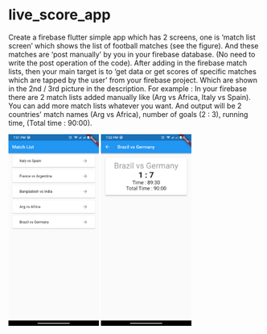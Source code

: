 # live_score_app

Create a firebase flutter simple app which has 2 screens, one is ‘match list screen’ which shows the list of football matches (see the figure). And these matches are ‘post manually’ by you in your firebase database. (No need to write the post operation of the code).
After adding in the firebase match lists, then your main target is to ‘get data or get scores of specific matches which are tapped by the user’ from your firebase project. Which are shown in the 2nd / 3rd picture in the description. 
For example : In your firebase there are 2 match lists added manually like (Arg vs Africa, Italy vs Spain). You can add more match lists whatever you want. And output will be 2 countries' match names (Arg vs Africa), number of goals (2 : 3), running time, (Total time : 90:00).

<img src="s/1.png" alt="alt text" width="180" height="380"> <img src="s/2.png" alt="alt text" width="180" height="380"> 
